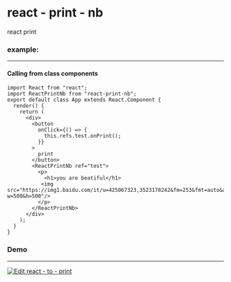 # react - print - nb

react print 
### example:
___
#### Calling from class components

```
import React from "react";
import ReactPrintNb from "react-print-nb";
export default class App extends React.Component {
  render() {
    return (
      <div>
        <button
          onClick={() => {
            this.refs.test.onPrint();
          }}
        >
          print
        </button>
        <ReactPrintNb ref="test">
          <p>
            <h1>you are beatiful</h1>
           <img src="https://img1.baidu.com/it/u=425067323,3523178242&fm=253&fmt=auto&app=120&f=JPEG?w=500&h=500"/>
          </p>
        </ReactPrintNb>
      </div>
    );
  }
}

```
### Demo
___
[![Edit react - to - print](https://codesandbox.io/static/img/play-codesandbox.svg)](https://codesandbox.io/s/nifty-sunset-wm7f2)
